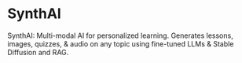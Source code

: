 # SynthAI
SynthAI: Multi-modal AI for personalized learning. Generates lessons, images, quizzes, &amp; audio on any topic using fine-tuned LLMs &amp; Stable Diffusion and RAG.
